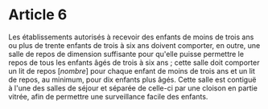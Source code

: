 # Article 6

Les établissements autorisés à recevoir des enfants de moins de trois ans ou plus de trente enfants de trois à six ans doivent comporter, en outre, une salle de repos de dimension suffisante pour qu'elle puisse permettre le repos de tous les enfants âgés de trois à six ans ; cette salle doit comporter un lit de repos [*nombre*] pour chaque enfant de moins de trois ans et un lit de repos, au minimum, pour dix enfants plus âgés. Cette salle est contiguë à l'une des salles de séjour et séparée de celle-ci par une cloison en partie vitrée, afin de permettre une surveillance facile des enfants.
